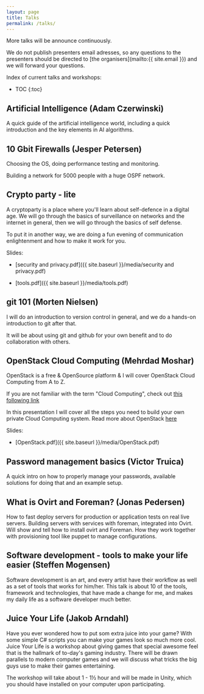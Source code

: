 ```yaml
---
layout: page
title: Talks
permalink: /talks/
---
```



More talks will be announce continuously.

We do not publish presenters email adresses, so any questions to the presenters should be directed to [the organisers](mailto:{{ site.email }}) and we will forward your questions.

Index of current talks and workshops:

* TOC
{:toc}


Artificial Intelligence (Adam Czerwinski)
--------------------------

A quick guide of the artificial intelligence world, including a quick introduction and the key elements in AI algorithms.


10 Gbit Firewalls (Jesper Petersen)
------------------

Choosing the OS, doing performance testing and monitoring.

Building a network for 5000 people with a huge OSPF network.


Crypto party - lite
------------------------

A cryptoparty is a place where you'll learn about self-defence in a digital age. We will go through the basics of surveillance on networks and the internet in general, then we will go through the basics of self defense.

To put it in another way, we are doing a fun evening of communication enlightenment and how to make it work for you.

Slides: 

* [security and privacy.pdf]({{ site.baseurl }}/media/security and privacy.pdf)

* [tools.pdf]({{ site.baseurl }}/media/tools.pdf)



git 101 (Morten Nielsen)
------------------------

I will do an introduction to version control in general, and we do a hands-on introduction to git after that.

It will be about using git and github for your own benefit and to do collaboration with others.

OpenStack Cloud Computing (Mehrdad Moshar)
-------------------------------------------

OpenStack is a free & OpenSource platform & I will cover OpenStack Cloud Computing from A to Z.

If you are not familiar with the term "Cloud Computing", check out [this following link](http://www.pcmag.com/article2/0,2817,2372163,00.asp)

In this presentation I will cover all the steps you need to build your own private Cloud Computing system.
Read more about OpenStack [here](https://www.openstack.org/software/)

Slides:

* [OpenStack.pdf]({{ site.baseurl }}/media/OpenStack.pdf)

Password management basics (Victor Truica)
---------------------------------------------

A quick intro on how to properly manage your passwords, available solutions for doing that and an example setup.


What is Ovirt and Foreman? (Jonas Pedersen)
-------------------------------

How to fast deploy servers for production or application tests on real live servers. Building servers with services with foreman, integrated into Ovirt.
Will show and tell how to install ovirt and Foreman. How they work together with provisioning tool like puppet to manage configurations. 


Software development - tools to make your life easier (Steffen Mogensen)
-------------------------------------------------------

Software development is an art, and every artist have their workflow as well as a set of tools that works for him/her. 
This talk is about 10 of the tools, framework and technologies, that have made a change for me, and makes my daily life as a software developer much better.


Juice Your Life (Jakob Arndahl)
--------------------------

Have you ever wondered how to put som extra juice into your game? With some simple C# scripts you can make your games look so much more cool. Juice Your Life is a workshop about giving games that special awesome feel that is the hallmark of to-day's gaming industry. There will be drawn parallels to modern computer games and we will discuss what tricks the big guys use to make their games entertaining.

The workshop will take about 1 - 1½ hour and will be made in Unity, which you should have installed on your computer upon participating.

